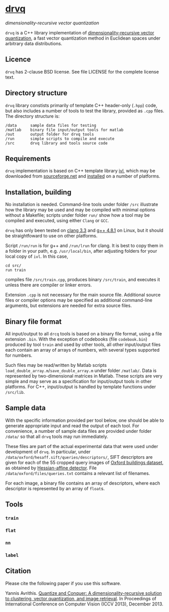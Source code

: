 [drvq](http://image.ntua.gr/iva/tools/drvq)
====

*dimensionality-recursive vector quantization*

`drvq` is a C++ library implementation of [dimensionality-recursive vector quantization](http://image.ntua.gr/iva/research/drvq), a fast vector quantization method in Euclidean spaces under arbitrary data distributions.

Licence
-------

`drvq` has 2-clause BSD license. See file LICENSE for the complete license text.

Directory structure
-------------------

`drvq` library constists primarily of template C++ header-only (`.hpp`) code, but also includes a number of tools to test the library, provided as `.cpp` files. The directory structure is:

	/data      sample data files for testing
	/matlab    binary file input/output tools for matlab
	/out       output folder for drvq tools
	/run       simple scripts to compile and execute
	/src       drvq library and tools source code

Requirements
------------

`drvq` implementation is based on C++ template library [ivl](http://image.ntua.gr/ivl/), which may be downloaded from [sourceforge.net](http://sourceforge.net/projects/ivl/files/) and [installed](http://image.ntua.gr/ivl/download.php) on a number of platforms.

Installation, building
----------------------

No installation is needed. Command-line tools under folder `/src` illustrate how the library may be used and may be compiled with minimal options without a Makefile; scripts under folder `run/` show how a tool may be compiled and executed, using either `Clang` or `GCC`.

`drvq` has only been tested on [clang 3.3](http://llvm.org/releases/download.html#3.3) and [g++ 4.8.1](http://gcc.gnu.org/gcc-4.8/) on Linux, but it should be straightfoward to use on other platforms.

Script `/run/run` is for g++ and `/run/lrun` for clang. It is best to copy them in a folder in your path, e.g. `/usr/local/bin`, after adjusting folders for your local copy of `ivl`. In this case,

	cd src/
	run train

compiles file `/src/train.cpp`, produces binary `/src/train`, and executes it unless there are compiler or linker errors.

Extension `.cpp` is not necessary for the main source file. Additional source files or compiler options may be specified as additional command-line arguments, but extensions are needed for extra source files.

Binary file format
------------------

All input/output to all `drcq` tools is based on a binary file format, using a file extension `.bin`. With the exception of codebooks (file `codebook.bin`) produced by tool `train` and used by other tools, all other input/output files each contain an array of arrays of numbers, with several types supported for numbers.

Such files may be read/written by Matlab scripts `load_double_array.m`/`save_double_array.m` under folder `/matlab/`. Data is represented by two-dimensional matrices in Matlab. These scripts are very simple and may serve as a specification for input/output tools in other platforms. For C++, input/output is handled by template functions under `/src/lib`.

Sample data
-----------

With the specific information provided per tool below, one should be able to generate appropriate input and read the output of each tool. For convenience, a number of sample data files are provided under folder `/data/` so that all `drvq` tools may run immediately.

These files are part of the actual experimental data that were used under development of `drvq`. In particular, under `/data/oxford/hesaff.sift/queries/descriptors/`, SIFT descriptors are given for each of the 55 cropped query images of [Oxford buildings dataset](http://www.robots.ox.ac.uk/~vgg/data/oxbuildings/), as obtained by [Hessian-affine detector](https://github.com/perdoch/hesaff). File `/data/oxford/files/queries.txt` contains a relevant list of filenames.

For each image, a binary file contains an array of descriptors, where each descriptor is represented by an array of `float`s.

Tools
-----

### `train`

### `flat`

### `nn`

### `label`

Citation
--------

Please cite the following paper if you use this software.

Yannis Avrithis. [Quantize and Conquer: A dimensionality-recursive solution to clustering, vector quantization, and image retrieval](http://image.ntua.gr/iva/publications/qc). In Proceedings of International Conference on Computer Vision (ICCV 2013), December 2013.
